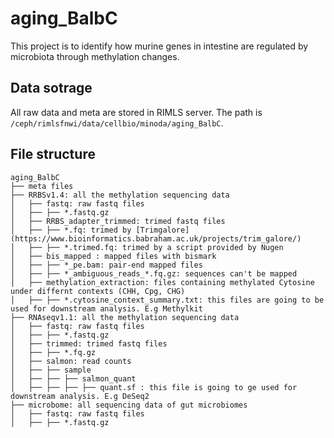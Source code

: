 # aging_BalbC
This project is to identify how murine genes in intestine are regulated by microbiota through methylation changes.

## Data sotrage
All raw data and meta are stored in RIMLS server. The path is `/ceph/rimlsfnwi/data/cellbio/minoda/aging_BalbC`.

## File structure
```
aging_BalbC
├── meta files
├── RRBSv1.4: all the methylation sequencing data
│   ├── fastq: raw fastq files
│   ├── ├── *.fastq.gz
│   ├── RRBS_adapter_trimmed: trimed fastq files
│   ├── ├── *.fq: trimed by [Trimgalore](https://www.bioinformatics.babraham.ac.uk/projects/trim_galore/)
│   ├── ├── *.trimed.fq: trimed by a script provided by Nugen
│   ├── bis_mapped : mapped files with bismark
│   ├── ├── *_pe.bam: pair-end mapped files
│   ├── ├── *_ambiguous_reads_*.fq.gz: sequences can't be mapped
│   ├── methylation_extraction: files containing methylated Cytosine under differnt contexts (CHH, Cpg, CHG)
│   ├── ├── *.cytosine_context_summary.txt: this files are going to be used for downstream analysis. E.g Methylkit
├── RNAseqv1.1: all the methylation sequencing data
│   ├── fastq: raw fastq files
│   ├── ├── *.fastq.gz
│   ├── trimmed: trimed fastq files
│   ├── ├── *.fq.gz
│   ├── salmon: read counts 
│   ├── ├── sample
│   ├── ├── ├── salmon_quant
│   ├── ├── ├── ├── quant.sf : this file is going to ge used for downstream analysis. E.g DeSeq2
├── microbome: all sequencing data of gut microbiomes
│   ├── fastq: raw fastq files
│   ├── ├── *.fastq.gz
```
